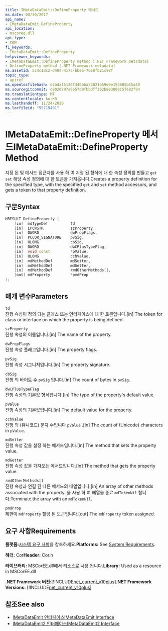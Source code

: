 ```yaml
---
title: IMetaDataEmit::DefineProperty 메서드
ms.date: 03/30/2017
api_name:
- IMetaDataEmit.DefineProperty
api_location:
- mscoree.dll
api_type:
- COM
f1_keywords:
- IMetaDataEmit::DefineProperty
helpviewer_keywords:
- IMetaDataEmit::DefineProperty method [.NET Framework metadata]
- DefineProperty method [.NET Framework metadata]
ms.assetid: 5c4c1dc2-d40d-4173-bbe6-7058fb21c98f
topic_type:
- apiref
ms.openlocfilehash: d2a4a15126f34666a58021a59e9e193685b15a49
ms.sourcegitcommit: d8020797a6657d0fbbdff362b80300815f682f94
ms.translationtype: MT
ms.contentlocale: ko-KR
ms.lasthandoff: 11/24/2020
ms.locfileid: "95719491"
---
```

# <a name="imetadataemitdefineproperty-method"></a><span data-ttu-id="f7086-102">IMetaDataEmit::DefineProperty 메서드</span><span class="sxs-lookup"><span data-stu-id="f7086-102">IMetaDataEmit::DefineProperty Method</span></span>

<span data-ttu-id="f7086-103">지정 된 및 메서드 접근자를 사용 하 여 지정 된 형식에 대 한 속성 정의를 만들고 `get` `set` 해당 속성 정의에 대 한 토큰을 가져옵니다.</span><span class="sxs-lookup"><span data-stu-id="f7086-103">Creates a property definition for the specified type, with the specified `get` and `set` method accessors, and gets a token to that property definition.</span></span>  
  
## <a name="syntax"></a><span data-ttu-id="f7086-104">구문</span><span class="sxs-lookup"><span data-stu-id="f7086-104">Syntax</span></span>  
  
```cpp  
HRESULT DefineProperty (
    [in]  mdTypeDef          td,
    [in]  LPCWSTR            szProperty,
    [in]  DWORD              dwPropFlags,
    [in]  PCCOR_SIGNATURE    pvSig,
    [in]  ULONG              cbSig,
    [in]  DWORD              dwCPlusTypeFlag,
    [in]  void const         *pValue,
    [in]  ULONG              cchValue,
    [in]  mdMethodDef        mdSetter,
    [in]  mdMethodDef        mdGetter,
    [in]  mdMethodDef        rmdOtherMethods[],
    [out] mdProperty         *pmdProp
);  
```  
  
## <a name="parameters"></a><span data-ttu-id="f7086-105">매개 변수</span><span class="sxs-lookup"><span data-stu-id="f7086-105">Parameters</span></span>  

 `td`  
 <span data-ttu-id="f7086-106">진행 속성이 정의 되는 클래스 또는 인터페이스에 대 한 토큰입니다.</span><span class="sxs-lookup"><span data-stu-id="f7086-106">[in] The token for class or interface on which the property is being defined.</span></span>  
  
 `szProperty`  
 <span data-ttu-id="f7086-107">진행 속성의 이름입니다.</span><span class="sxs-lookup"><span data-stu-id="f7086-107">[in] The name of the property.</span></span>  
  
 `dwPropFlags`  
 <span data-ttu-id="f7086-108">진행 속성 플래그입니다.</span><span class="sxs-lookup"><span data-stu-id="f7086-108">[in] The property flags.</span></span>  
  
 `pvSig`  
 <span data-ttu-id="f7086-109">진행 속성 시그니처입니다.</span><span class="sxs-lookup"><span data-stu-id="f7086-109">[in] The property signature.</span></span>  
  
 `cbSig`  
 <span data-ttu-id="f7086-110">진행 의 바이트 수 `pvSig` 입니다.</span><span class="sxs-lookup"><span data-stu-id="f7086-110">[in] The count of bytes in `pvSig`.</span></span>  
  
 `dwCPlusTypeFlag`  
 <span data-ttu-id="f7086-111">진행 속성의 기본값 형식입니다.</span><span class="sxs-lookup"><span data-stu-id="f7086-111">[in] The type of the property's default value.</span></span>  
  
 `pValue`  
 <span data-ttu-id="f7086-112">진행 속성의 기본값입니다.</span><span class="sxs-lookup"><span data-stu-id="f7086-112">[in] The default value for the property.</span></span>  
  
 `cchValue`  
 <span data-ttu-id="f7086-113">진행 의 (유니코드) 문자 수입니다 `pValue` .</span><span class="sxs-lookup"><span data-stu-id="f7086-113">[in] The count of (Unicode) characters in `pValue`.</span></span>  
  
 `mdSetter`  
 <span data-ttu-id="f7086-114">진행 속성 값을 설정 하는 메서드입니다.</span><span class="sxs-lookup"><span data-stu-id="f7086-114">[in] The method that sets the property value.</span></span>  
  
 `mdGetter`  
 <span data-ttu-id="f7086-115">진행 속성 값을 가져오는 메서드입니다.</span><span class="sxs-lookup"><span data-stu-id="f7086-115">[in] The method that gets the property value.</span></span>  
  
 `rmdOtherMethods[]`  
 <span data-ttu-id="f7086-116">진행 속성과 연결 된 다른 메서드의 배열입니다.</span><span class="sxs-lookup"><span data-stu-id="f7086-116">[in] An array of other methods associated with the property.</span></span> <span data-ttu-id="f7086-117">을 사용 하 여 배열을 종료 `mdTokenNil` 합니다.</span><span class="sxs-lookup"><span data-stu-id="f7086-117">Terminate the array with an `mdTokenNil`.</span></span>  
  
 `pmdProp`  
 <span data-ttu-id="f7086-118">제한이 `mdProperty` 할당 된 토큰입니다.</span><span class="sxs-lookup"><span data-stu-id="f7086-118">[out] The `mdProperty` token assigned.</span></span>  
  
## <a name="requirements"></a><span data-ttu-id="f7086-119">요구 사항</span><span class="sxs-lookup"><span data-stu-id="f7086-119">Requirements</span></span>  

 <span data-ttu-id="f7086-120">**플랫폼:**[시스템 요구 사항](../../get-started/system-requirements.md)을 참조하세요.</span><span class="sxs-lookup"><span data-stu-id="f7086-120">**Platforms:** See [System Requirements](../../get-started/system-requirements.md).</span></span>  
  
 <span data-ttu-id="f7086-121">**헤더:** Cor</span><span class="sxs-lookup"><span data-stu-id="f7086-121">**Header:** Cor.h</span></span>  
  
 <span data-ttu-id="f7086-122">**라이브러리:** MSCorEE.dll에서 리소스로 사용 됩니다.</span><span class="sxs-lookup"><span data-stu-id="f7086-122">**Library:** Used as a resource in MSCorEE.dll</span></span>  
  
 <span data-ttu-id="f7086-123">**.NET Framework 버전:**[!INCLUDE[net_current_v10plus](../../../../includes/net-current-v10plus-md.md)]</span><span class="sxs-lookup"><span data-stu-id="f7086-123">**.NET Framework Versions:** [!INCLUDE[net_current_v10plus](../../../../includes/net-current-v10plus-md.md)]</span></span>  
  
## <a name="see-also"></a><span data-ttu-id="f7086-124">참조</span><span class="sxs-lookup"><span data-stu-id="f7086-124">See also</span></span>

- [<span data-ttu-id="f7086-125">IMetaDataEmit 인터페이스</span><span class="sxs-lookup"><span data-stu-id="f7086-125">IMetaDataEmit Interface</span></span>](imetadataemit-interface.md)
- [<span data-ttu-id="f7086-126">IMetaDataEmit2 인터페이스</span><span class="sxs-lookup"><span data-stu-id="f7086-126">IMetaDataEmit2 Interface</span></span>](imetadataemit2-interface.md)
